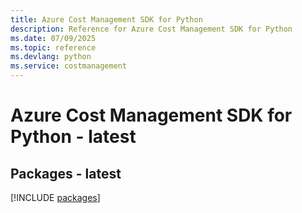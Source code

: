 ```yaml
---
title: Azure Cost Management SDK for Python
description: Reference for Azure Cost Management SDK for Python
ms.date: 07/09/2025
ms.topic: reference
ms.devlang: python
ms.service: costmanagement
---
```

# Azure Cost Management SDK for Python - latest
## Packages - latest
[!INCLUDE [packages](cost-management-index.md)]